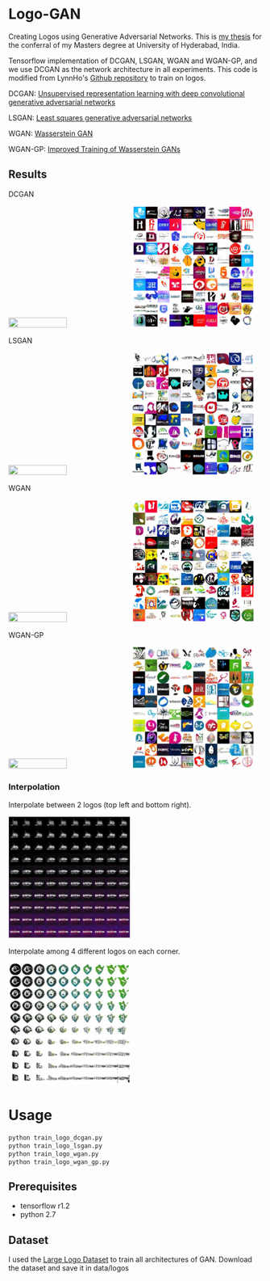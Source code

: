 # Logo-GAN
Creating Logos using Generative Adversarial Networks. This is [my thesis](https://github.com/sriharsha-sv/Logo-GAN/blob/main/Thesis.pdf) for the conferral of my Masters degree at University of Hyderabad, India.

Tensorflow implementation of DCGAN, LSGAN, WGAN and WGAN-GP, and we use DCGAN as the network architecture in all experiments. This code is modified from LynnHo's [Github repository](https://github.com/LynnHo/DCGAN-LSGAN-WGAN-GP-DRAGAN-Tensorflow-2/tree/master/v1) to train on logos.



DCGAN: [Unsupervised representation learning with deep convolutional generative adversarial networks](https://arxiv.org/abs/1511.06434)

LSGAN: [Least squares generative adversarial networks](https://pdfs.semanticscholar.org/0bbc/35bdbd643fb520ce349bdd486ef2c490f1fc.pdf)

WGAN: [Wasserstein GAN](https://arxiv.org/abs/1701.07875)

WGAN-GP: [Improved Training of Wasserstein GANs](http://arxiv.org/abs/1704.00028)


## Results

DCGAN

<img src="./pics/dcgan_logo.gif" width="48%" height="48%">   <img src="./pics/dcgan-epoch10.png" width="48%" height="48%">

LSGAN

<img src="./pics/lsgan_logo.gif" width="48%" height="48%">   <img src="./pics/lsgan.png" width="48%" height="48%">

WGAN

<img src="./pics/wgan_logo.gif" width="48%" height="48%">   <img src="./pics/wgan.png" width="48%" height="48%">

WGAN-GP

<img src="./pics/wgan_gp_logo.gif" width="48%" height="48%">   <img src="./pics/wgan_gp.png" width="48%" height="48%">

### Interpolation

Interpolate between 2 logos (top left and bottom right).

<img src="./pics/interpolation_2.png" width="48%" height="48%">

Interpolate among 4 different logos on each corner.

<img src="./pics/interpolation_4.png" width="48%" height="48%">

# Usage
```
python train_logo_dcgan.py
python train_logo_lsgan.py
python train_logo_wgan.py
python train_logo_wgan_gp.py
```

## Prerequisites
- tensorflow r1.2
- python 2.7

## Dataset
I used the [Large Logo Dataset](https://data.vision.ee.ethz.ch/sagea/lld/) to train all architectures of GAN. Download the dataset and save it in data/logos 
